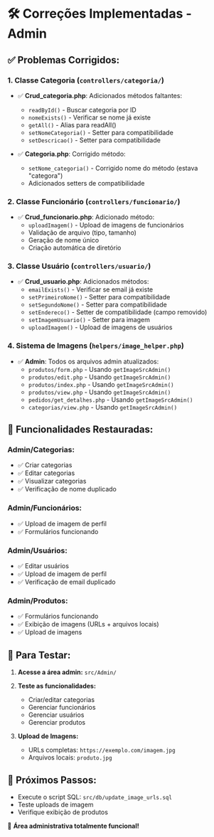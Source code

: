 # 🛠️ Correções Implementadas - Admin

## ✅ Problemas Corrigidos:

### 1. **Classe Categoria** (`controllers/categoria/`)
- ✅ **Crud_categoria.php**: Adicionados métodos faltantes:
  - `readById()` - Buscar categoria por ID
  - `nomeExists()` - Verificar se nome já existe
  - `getAll()` - Alias para readAll() 
  - `setNomeCategoria()` - Setter para compatibilidade
  - `setDescricao()` - Setter para compatibilidade

- ✅ **Categoria.php**: Corrigido método:
  - `setNome_categoria()` - Corrigido nome do método (estava "categora")
  - Adicionados setters de compatibilidade

### 2. **Classe Funcionário** (`controllers/funcionario/`)
- ✅ **Crud_funcionario.php**: Adicionado método:
  - `uploadImagem()` - Upload de imagens de funcionários
  - Validação de arquivo (tipo, tamanho)
  - Geração de nome único
  - Criação automática de diretório

### 3. **Classe Usuário** (`controllers/usuario/`)
- ✅ **Crud_usuario.php**: Adicionados métodos:
  - `emailExists()` - Verificar se email já existe
  - `setPrimeiroNome()` - Setter para compatibilidade
  - `setSegundoNome()` - Setter para compatibilidade  
  - `setEndereco()` - Setter de compatibilidade (campo removido)
  - `setImagemUsuario()` - Setter para imagem
  - `uploadImagem()` - Upload de imagens de usuários

### 4. **Sistema de Imagens** (`helpers/image_helper.php`)
- ✅ **Admin**: Todos os arquivos admin atualizados:
  - `produtos/form.php` - Usando `getImageSrcAdmin()`
  - `produtos/edit.php` - Usando `getImageSrcAdmin()`
  - `produtos/index.php` - Usando `getImageSrcAdmin()`
  - `produtos/view.php` - Usando `getImageSrcAdmin()`
  - `pedidos/get_detalhes.php` - Usando `getImageSrcAdmin()`
  - `categorias/view.php` - Usando `getImageSrcAdmin()`

## 🎯 **Funcionalidades Restauradas:**

### **Admin/Categorias:**
- ✅ Criar categorias
- ✅ Editar categorias  
- ✅ Visualizar categorias
- ✅ Verificação de nome duplicado

### **Admin/Funcionários:**
- ✅ Upload de imagem de perfil
- ✅ Formulários funcionando

### **Admin/Usuários:**
- ✅ Editar usuários
- ✅ Upload de imagem de perfil
- ✅ Verificação de email duplicado

### **Admin/Produtos:**
- ✅ Formulários funcionando
- ✅ Exibição de imagens (URLs + arquivos locais)
- ✅ Upload de imagens

## 🚀 **Para Testar:**

1. **Acesse a área admin:** `src/Admin/`
2. **Teste as funcionalidades:**
   - Criar/editar categorias
   - Gerenciar funcionários
   - Gerenciar usuários
   - Gerenciar produtos

3. **Upload de Imagens:**
   - URLs completas: `https://exemplo.com/imagem.jpg`
   - Arquivos locais: `produto.jpg`

## 📝 **Próximos Passos:**
- Execute o script SQL: `src/db/update_image_urls.sql`
- Teste uploads de imagem
- Verifique exibição de produtos

🎉 **Área administrativa totalmente funcional!**